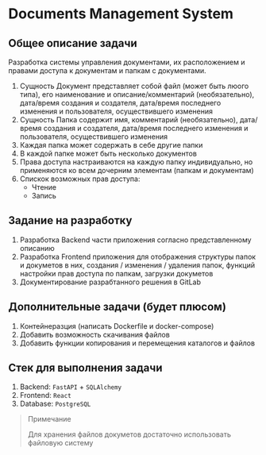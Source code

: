 # Documents Management System

## Общее описание задачи
Разработка системы управления документами, их расположением и правами доступа к документам и папкам с документами.

1. Сущность Документ представляет собой файл (может быть люого типа), его наименование и описание/комментарий (необязательно), дата/время создания и создателя, дата/время последнего изменения и пользователя, осуществившего изменения
2. Сущность Папка содержит имя, комментарий (необязательно), дата/время создания и создателя, дата/время последнего изменения и пользователя, осуществившего изменения
3. Каждая папка может содержать в себе другие папки
4. В каждой папке может быть несколько документов
5. Права доступа настраиваются на каждую папку индивидуально, но применяются ко всем дочерним элементам (папкам и документам)
6. Спискок возможных прав доступа:
    - Чтение
    - Запись


## Задание на разработку
1. Разработка Backend части приложения согласно представленному описанию
2. Разработка Frontend приложения для отображения структуры папок и докуметов в них, создания / изменения / удаления папок, функций настройки прав доступа по папкам, загрузки докуметов
3. Документирование разрабтанного решения в GitLab

## Дополнительные задачи (будет плюсом)
1. Контейнеразция (написать Dockerfile и docker-compose)
2. Добавить возможность скачивания файлов
3. Добавить функции копирования и перемещения каталогов и файлов


## Стек для выполнения задачи
1. Backend: ``FastAPI`` + ``SQLAlchemy``
2. Frontend: ``React``
3. Database: ``PostgreSQL``

> Примечание
>
> Для хранения файлов докуметов достаточно использовать файловую систему





